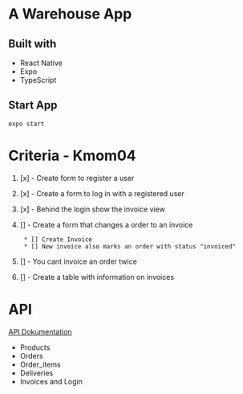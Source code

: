 # A Warehouse App

## Built with
* React Native
* Expo
* TypeScript

## Start App

```
expo start
```

# Criteria - Kmom04

1. [x] - Create form to register a user
2. [x] - Create a form to log in with a registered user 
3. [x] - Behind the login show the invoice view
4. [] - Create a form that changes a order to an invoice
        
        * [] Create Invoice
        * [] New invoice also marks an order with status "invoiced"



5. [] - You cant invoice an order twice
6. [] - Create a table with information on invoices 

# API

[API Dokumentation](https://lager.emilfolino.se/v2)

* Products
* Orders
* Order_items
* Deliveries
* Invoices and Login